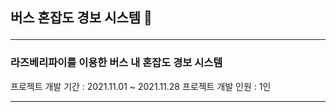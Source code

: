 ## 버스 혼잡도 경보 시스템 🚨 <hr>

### 라즈베리파이를 이용한 버스 내 혼잡도 경보 시스템
프로젝트 개발 기간 : 2021.11.01 ~ 2021.11.28
프로젝트 개발 인원 : 1인
<hr>



